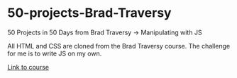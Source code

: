 # 50-projects-Brad-Traversy
50 Projects in 50 Days from Brad Traversy -> Manipulating with JS

All HTML and CSS are cloned from the Brad Traversy course.
The challenge for me is to write JS on my own.

[Link to course](https://50projects50days.com/)
